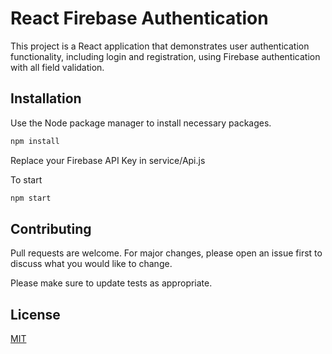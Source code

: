 # React Firebase Authentication

This project is a React application that demonstrates user authentication functionality, including login and registration, using Firebase authentication with all field validation.

## Installation

Use the Node package manager to install necessary packages.

```bash
npm install
```
Replace your Firebase API Key in service/Api.js

To start
```bash
npm start
```
## Contributing

Pull requests are welcome. For major changes, please open an issue first
to discuss what you would like to change.

Please make sure to update tests as appropriate.

## License

[MIT](https://choosealicense.com/licenses/mit/)
